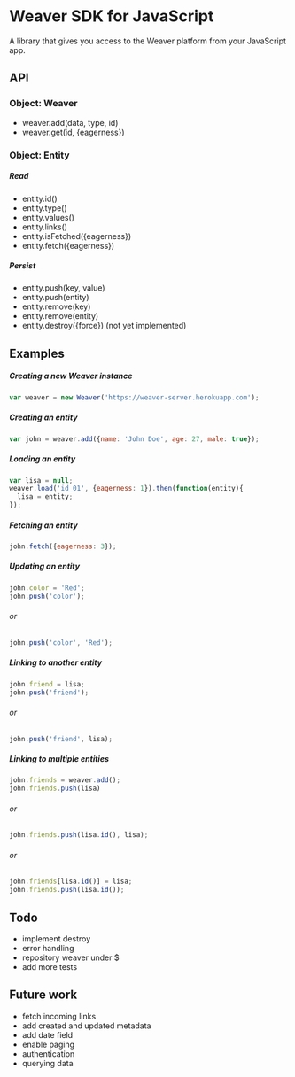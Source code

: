 # Weaver SDK for JavaScript
A library that gives you access to the Weaver platform from your JavaScript app.

## API

### Object: Weaver
- weaver.add(data, type, id)
- weaver.get(id, {eagerness})

### Object: Entity

##### Read
- entity.id()
- entity.type()
- entity.values()
- entity.links()
- entity.isFetched({eagerness})
- entity.fetch({eagerness})

##### Persist
- entity.push(key, value)
- entity.push(entity)
- entity.remove(key)
- entity.remove(entity)
- entity.destroy({force}) (not yet implemented)


## Examples

##### Creating a new Weaver instance
```javascript
var weaver = new Weaver('https://weaver-server.herokuapp.com');
```

##### Creating an entity
```javascript
var john = weaver.add({name: 'John Doe', age: 27, male: true});
```

##### Loading an entity
```javascript
var lisa = null;
weaver.load('id_01', {eagerness: 1}).then(function(entity){
  lisa = entity;
});
```

##### Fetching an entity
```javascript
john.fetch({eagerness: 3});
```

##### Updating an entity
```javascript
john.color = 'Red';
john.push('color');
```

###### or
```javascript
john.push('color', 'Red');
```

##### Linking to another entity
```javascript
john.friend = lisa;
john.push('friend');
```

###### or
```javascript
john.push('friend', lisa);
```

##### Linking to multiple entities
```javascript
john.friends = weaver.add();
john.friends.push(lisa)
```

###### or
```javascript
john.friends.push(lisa.id(), lisa);
```

###### or
```javascript
john.friends[lisa.id()] = lisa;
john.friends.push(lisa.id());
```


## Todo
- implement destroy
- error handling
- repository weaver under $
- add more tests

## Future work
- fetch incoming links
- add created and updated metadata
- add date field
- enable paging
- authentication
- querying data
